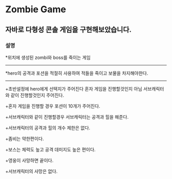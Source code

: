 # Zombie Game

## 자바로 다형성 콘솔 게임을 구현해보았습니다.

### 설명
*위치에 생성된 zombi와 boss를 죽이는 게임
********
*hero의 공격과 포션을 적절히 사용하여 적들을 죽이고 보물을 차지해야한다.
********
 +초반설정에 hero에게 선택지가 주어진다 혼자 게임을 진행할것인지 아님 서브캐릭터와 같이 진행할것인지 주어진다.

 
 +혼자 게임을 진행할 경우 포션이 10개가 주어진다. 

 
 +서브캐릭터와 같이 진행할경우 서브캐릭터는 공격과 힐을 해준다.

 
 +서브캐릭터의 공격과 힐의 개수 제한은 없다.

 
 +좀비는 약한편이다.

 
 +보스는 체력도 높고 공격 데미지도 높은 편이다.

 
 +영웅이 사망하면 끝이다.

 
 +서브캐릭터의 사망은 없다.

 




 




